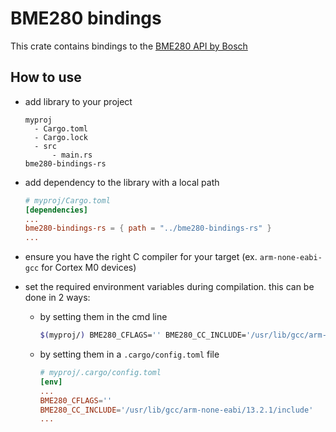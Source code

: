 # BME280 bindings

This crate contains bindings to the [BME280 API by Bosch](https://github.com/boschsensortec/BME280_SensorAPI)

## How to use

- add library to your project
  ```
  myproj
    - Cargo.toml
    - Cargo.lock
    - src
        - main.rs
  bme280-bindings-rs    
  ```
- add dependency to the library with a local path

  ```toml
  # myproj/Cargo.toml
  [dependencies]
  ...
  bme280-bindings-rs = { path = "../bme280-bindings-rs" }
  ...  
  ```

- ensure you have the right C compiler for your target (ex. `arm-none-eabi-gcc` for Cortex M0 devices)
- set the required environment variables during compilation. this can be done in 2 ways:

  - by setting them in the cmd line

    ```bash
    $(myproj/) BME280_CFLAGS='' BME280_CC_INCLUDE='/usr/lib/gcc/arm-none-eabi/13.2.1/include' cargo build
    ```

  - by setting them in a `.cargo/config.toml` file

    ```toml
    # myproj/.cargo/config.toml
    [env]
    ...
    BME280_CFLAGS=''
    BME280_CC_INCLUDE='/usr/lib/gcc/arm-none-eabi/13.2.1/include'
    ...
    ```

